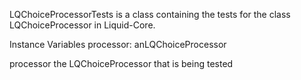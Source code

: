 LQChoiceProcessorTests is a class containing the tests for the class LQChoiceProcessor in Liquid-Core.

Instance Variables
	processor: 		anLQChoiceProcessor

processor
	the LQChoiceProcessor that is being tested

